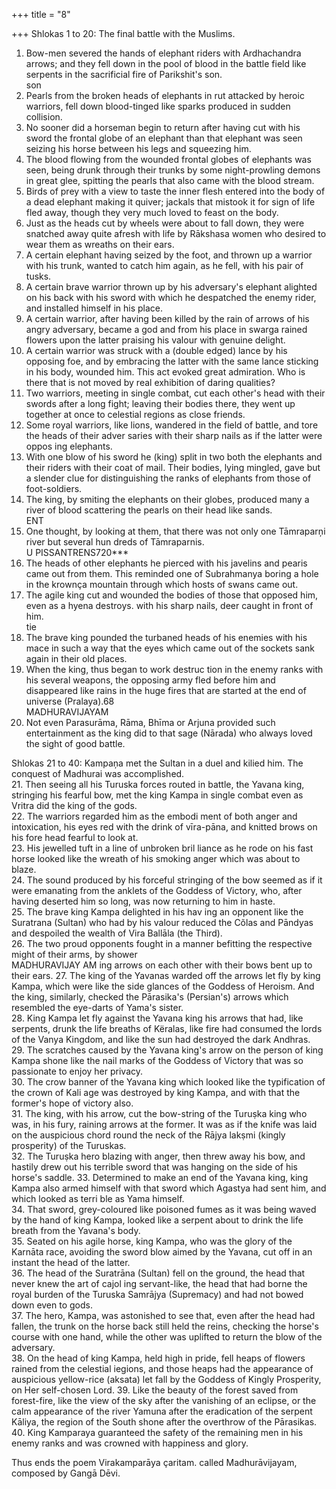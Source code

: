 +++
title = "8"

+++
Shlokas 1 to 20: The final battle with the Muslims.  

1. Bow-men severed the hands of elephant riders with Ardhachandra arrows; and they fell down in the pool of blood in the battle field like serpents in the sacrificial fire of Parikshit's son.  
son
2. Pearls from the broken heads of elephants in rut attacked by heroic warriors, fell down blood-tinged like sparks produced in sudden collision.  
3. No sooner did a horseman begin to return after having cut with his sword the frontal globe of an elephant than that elephant was seen seizing his horse between his legs and squeezing him.  
4. The blood flowing from the wounded frontal globes of elephants was seen, being drunk through their trunks by some night-prowling demons in great glee, spitting the pearls that also came with the blood stream.  
5. Birds of prey with a view to taste the inner flesh entered into the body of a dead elephant making it quiver; jackals that mistook it for sign of life fled away, though they very much loved to feast on the body.  
6. Just as the heads cut by wheels were about to fall down, they were snatched away quite afresh with life by Rākshasa women who desired to wear them as wreaths on their ears.
7. A certain elephant having seized by the foot, and thrown up a warrior with his trunk, wanted to catch him again, as he fell, with his pair of tusks.  
8. A certain brave warrior thrown up by his adversary's elephant alighted on his back with his sword with which he despatched the enemy rider, and installed himself in his place.  
9. A certain warrior, after having been killed by the rain of arrows of his angry adversary, became a god and from his place in swarga rained flowers upon the latter praising his valour with genuine delight.  
10. A certain warrior was struck with a (double edged) lance by his opposing foe, and by embracing the latter with the same lance sticking in his body, wounded him. This act evoked great admiration. Who is there that is not moved by real exhibition of daring qualities?  
11. Two warriors, meeting in single combat, cut each other's head with their swords after a long fight; leaving their bodies there, they went up together at once to celestial regions as close friends.  
12. Some royal warriors, like lions, wandered in the field of battle, and tore the heads of their adver saries with their sharp nails as if the latter were oppos ing elephants.  
13. With one blow of his sword he (king) split in two both the elephants and their riders with their coat of mail. Their bodies, lying mingled, gave but a slender clue for distinguishing the ranks of elephants from those of foot-soldiers.  
14. The king, by smiting the elephants on their globes, produced many a river of blood scattering the pearls on their head like sands.  
ENT
15. One thought, by looking at them, that there was not only one Tāmraparņi river but several hun dreds of Tāmraparnis.  
U PISSANTRENS720***
16. The heads of other elephants he pierced with his javelins and pearis came out from them. This reminded one of Subrahmanya boring a hole in the krownça mountain through which hosts of swans came out.  
17. The agile king cut and wounded the bodies of those that opposed him, even as a hyena destroys. with his sharp nails, deer caught in front of him.  
tie
18. The brave king pounded the turbaned heads of his enemies with his mace in such a way that the eyes which came out of the sockets sank again in their old places.  
19. When the king, thus began to work destruc tion in the enemy ranks with his several weapons, the opposing army fled before him and disappeared like rains in the huge fires that are started at the end of universe (Pralaya).68  
MADHURAVIJAYAM
20. Not even Parasurāma, Rāma, Bhīma or Arjuna provided such entertainment as the king did to that sage (Nārada) who always loved the sight of good battle.  

Shlokas 21 to 40: Kampaņa met the Sultan in a duel and kilied him. The conquest of Madhurai was accomplished.  
21. Then seeing all his Turuska forces routed in battle, the Yavana king, stringing his fearful bow, met the king Kampa in single combat even as Vritra did the king of the gods.  
22. The warriors regarded him as the embodi ment of both anger and intoxication, his eyes red with the drink of vīra-pāna, and knitted brows on his fore head fearful to look at.  
23. His jewelled tuft in a line of unbroken bril liance as he rode on his fast horse looked like the wreath of his smoking anger which was about to blaze.  
24. The sound produced by his forceful stringing of the bow seemed as if it were emanating from the anklets of the Goddess of Victory, who, after having deserted him so long, was now returning to him in haste.  
25. The brave king Kampa delighted in his hav ing an opponent like the Suratrana (Sultan) who had by his valour reduced the Cõlas and Pāndyas and despoiled the wealth of Vira Ballāla (the Third).  
26. The two proud opponents fought in a manner befitting the respective might of their arms, by shower  
MADHURAVIJAY AM
ing arrows on each other with their bows bent up to their ears.
27. The king of the Yavanas warded off the arrows let fly by king Kampa, which were like the side glances of the Goddess of Heroism. And the king, similarly, checked the Pārasika's (Persian's) arrows which resembled the eye-darts of Yama's sister.  
28. King Kampa let fly against the Yavana king his arrows that had, like serpents, drunk the life breaths of Këralas, like fire had consumed the lords of the Vanya Kingdom, and like the sun had destroyed the dark Andhras.  
29. The scratches caused by the Yavana king's arrow on the person of king Kampa shone like the nail marks of the Goddess of Victory that was so passionate to enjoy her privacy.  
30. The crow banner of the Yavana king which looked like the typification of the crown of Kali age was destroyed by king Kampa, and with that the former's hope of victory also.  
31. The king, with his arrow, cut the bow-string of the Turuṣka king who was, in his fury, raining arrows at the former. It was as if the knife was laid on the auspicious chord round the neck of the Rājya lakṣmi (kingly prosperity) of the Turuskas.  
32. The Turuṣka hero blazing with anger, then threw away his bow, and hastily drew out his terrible sword that was hanging on the side of his horse's saddle.
33. Determined to make an end of the Yavana king, king Kampa also armed himself with that sword which Agastya had sent him, and which looked as terri ble as Yama himself.  
34. That sword, grey-coloured like poisoned fumes as it was being waved by the hand of king Kampa, looked like a serpent about to drink the life breath from the Yavana's body.  
35. Seated on his agile horse, king Kampa, who was the glory of the Karnāta race, avoiding the sword blow aimed by the Yavana, cut off in an instant the head of the latter.  
36. The head of the Suratrāna (Sultan) fell on the ground, the head that never knew the art of cajol ing servant-like, the head that had borne the royal burden of the Turuska Samrājya (Supremacy) and had not bowed down even to gods.  
37. The hero, Kampa, was astonished to see that, even after the head had fallen, the trunk on the horse back still held the reins, checking the horse's course with one hand, while the other was uplifted to return the blow of the adversary.  
38. On the head of king Kampa, held high in pride, fell heaps of flowers rained from the celestial iegions, and those heaps had the appearance of auspicious yellow-rice (aksata) let fall by the Goddess of Kingly Prosperity, on Her self-chosen Lord.
39. Like the beauty of the forest saved from forest-fire, like the view of the sky after the vanishing of an eclipse, or the calm appearance of the river Yamuna after the eradication of the serpent Kāliya, the region of the South shone after the overthrow of the Pārasikas.  
40. King Kamparaya guaranteed the safety of the remaining men in his enemy ranks and was crowned with happiness and glory.  

Thus ends the poem Virakamparāya çaritam. called Madhurāvijayam, composed by Gangā Dēvi.